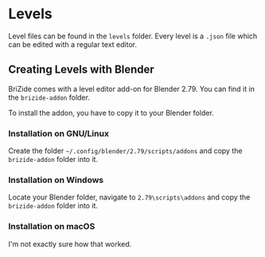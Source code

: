 # Levels

Level files can be found in the `levels` folder. Every level is a `.json` file which can be edited with a regular text editor.

## Creating Levels with Blender

BriZide comes with a level editor add-on for Blender 2.79. You can find it in the `brizide-addon` folder.

To install the addon, you have to copy it to your Blender folder.

### Installation on GNU/Linux

Create the folder `~/.config/blender/2.79/scripts/addons` and copy the `brizide-addon` folder into it.

### Installation on Windows

Locate your Blender folder, navigate to `2.79\scripts\addons` and copy the `brizide-addon` folder into it.

### Installation on macOS

I'm not exactly sure how that worked.
